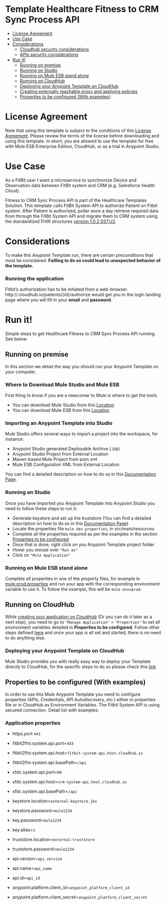 # Template Healthcare Fitness to CRM Sync Process API

+ [License Agreement](#licenseagreement)
+ [Use Case](#usecase)
+ [Considerations](#considerations)
	* [Cloudhub security considerations](#cloudhubsecurityconsiderations)
	* [APIs security considerations](#apissecurityconsiderations)
+ [Run it!](#runit)
	* [Running on premise](#runonopremise)
	* [Running on Studio](#runonstudio)
	* [Running on Mule ESB stand alone](#runonmuleesbstandalone)
	* [Running on CloudHub](#runoncloudhub)
	* [Deploying your Anypoint Template on CloudHub](#deployingyouranypointtemplateoncloudhub)
	* [Creating externally reachable proxy and applying policies](#proxy)
	* [Properties to be configured (With examples)](#propertiestobeconfigured)

# License Agreement <a name="licenseagreement"/>
Note that using this template is subject to the conditions of this [License Agreement](AnypointTemplateLicense.pdf).
Please review the terms of the license before downloading and using this template. In short, you are allowed to use the template for free with Mule ESB Enterprise Edition, CloudHub, or as a trial in Anypoint Studio.

# Use Case <a name="usecase"/>

As a FitBit user I want a microservice to synchronize Device and Observation data between FitBit system and CRM (e.g. Salesforce Health Cloud).

Fitness to CRM Sync Process API is part of the Healthcare Templates Solution. This template calls FitBit System API to authorize Patient on Fitbit system. After Patient is authorized, poller once a day retrieve required data from through the FitBit System API and migrate them to CRM system using the standardized FHIR structures [version 1.0.2 DSTU2](https://www.hl7.org/FHIR/DSTU2/index.html).

# Considerations <a name="considerations"/>

To make this Anypoint Template run, there are certain preconditions that must be considered. **Failling to do so could lead to unexpected behavior of the template.**

### Running the application

Fitbit’s authorization has to be initiated from a web-browser.
http://<your-app-domain>.cloudhub.io/patients/{id}/authorize would get you to the login landing page where you will fill in your **email** and **password**.

# Run it! <a name="runit"/>
Simple steps to get Healthcare Fitness to CRM Sync Process API running.
See below.

## Running on premise <a name="runonopremise"/>
In this section we detail the way you should run your Anypoint Template on your computer.


### Where to Download Mule Studio and Mule ESB
First thing to know if you are a newcomer to Mule is where to get the tools.

+ You can download Mule Studio from this [Location](http://www.mulesoft.com/platform/mule-studio)
+ You can download Mule ESB from this [Location](http://www.mulesoft.com/platform/soa/mule-esb-open-source-esb)

### Importing an Anypoint Template into Studio
Mule Studio offers several ways to import a project into the workspace, for instance: 

+ Anypoint Studio generated Deployable Archive (.zip)
+ Anypoint Studio Project from External Location
+ Maven-based Mule Project from pom.xml
+ Mule ESB Configuration XML from External Location

You can find a detailed description on how to do so in this [Documentation Page](http://www.mulesoft.org/documentation/display/current/Importing+and+Exporting+in+Studio).

### Running on Studio <a name="runonstudio"/>
Once you have imported you Anypoint Template into Anypoint Studio you need to follow these steps to run it:

+ Generate keystore and set up the truststore (You can find a detailed description on how to do so in this [Documentation Page](https://docs.mulesoft.com/mule-user-guide/v/3.7/tls-configuration#generating-keystores-and-truststores))
+ Locate the properties file `mule.dev.properties`, in src/main/resources
+ Complete all the properties required as per the examples in the section [Properties to be configured](#propertiestobeconfigured)
+ Once that is done, right click on you Anypoint Template project folder 
+ Hover you mouse over `"Run as"`
+ Click on  `"Mule Application"`

### Running on Mule ESB stand alone <a name="runonmuleesbstandalone"/>
Complete all properties in one of the property files, for example in [mule.prod.properties](../master/src/main/resources/mule.prod.properties) and run your app with the corresponding environment variable to use it. To follow the example, this will be `mule.env=prod`.

## Running on CloudHub <a name="runoncloudhub"/>
While [creating your application on CloudHub](http://www.mulesoft.org/documentation/display/current/Hello+World+on+CloudHub) (Or you can do it later as a next step), you need to go to `"Manage Application"` > `"Properties"` to set all environment variables detailed in **Properties to be configured**.
Follow other steps defined [here](#runonpremise) and once your app is all set and started, there is no need to do anything else.

### Deploying your Anypoint Template on CloudHub <a name="deployingyouranypointtemplateoncloudhub"/>
Mule Studio provides you with really easy way to deploy your Template directly to CloudHub, for the specific steps to do so please check this [link](http://www.mulesoft.org/documentation/display/current/Deploying+Mule+Applications#DeployingMuleApplications-DeploytoCloudHub)

## Properties to be configured (With examples) <a name="propertiestobeconfigured"/>
In order to use this Mule Anypoint Template you need to configure properties (APIs, Credentials, API Autodiscovery, etc.) either in properties file or in CloudHub as Environment Variables. The Fitbit System API is using secured connection. Detail list with examples:
### Application properties
+ https.port `443`
+ fitbit2fhir.system.api.port=`443`
+ fitbit2fhir.system.api.host=`fitbit-system-api.host.cloudhub.io`
+ fitbit2fhir.system.api.basePath=`/api`

+ sfdc.system.api.port=`80`
+ sfdc.system.api.host=`crm-system-api.host.cloudhub.io`
+ sfdc.system.api.basePath=`/api`

+ keystore.location=`external-keystore.jks`
+ keystore.password=`mule1234`
+ key.password=`mule1234`
+ key.alias=`1`

+ truststore.location=`external-truststore`
+ truststore.password=`mule1234`

+ api.version=`api_version`
+ api.name=`api_name`
+ api.id=`api_id`

+ anypoint.platform.client_id=`anypoint_platform_client_id`
+ anypoint.platform.client_secret=`anypoint_platform_client_secret`